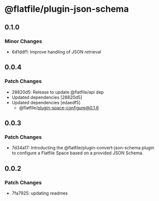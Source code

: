 # @flatfile/plugin-json-schema

## 0.1.0

### Minor Changes

- 6d1ddf1: Improve handling of JSON retrieval

## 0.0.4

### Patch Changes

- 28820d5: Release to update @flatfile/api dep
- Updated dependencies [28820d5]
- Updated dependencies [edaedf5]
  - @flatfile/plugin-space-configure@0.1.6

## 0.0.3

### Patch Changes

- 7d34a17: Introducting the @flatfile/plugin-convert-json-schema plugin to configure a Flatfile Space based on a provided JSON Schema.

## 0.0.2

### Patch Changes

- 7fa7925: updating readmes
